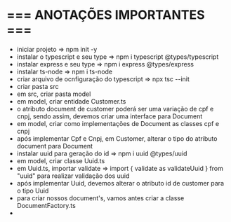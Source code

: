 # === ANOTAÇÕES IMPORTANTES ===

- iniciar projeto => npm init -y
- instalar o typescript e seu type => npm i typescript @types/typescript
- instalar express e seu type => npm i express @types/express
- instalar ts-node => npm i ts-node
- criar arquivo de ocnfiguração do typescript => npx tsc --init
- criar pasta src
- em src, criar pasta model
- em model, criar entidade Customer.ts
- o atributo document de customer poderá ser uma variação de cpf e cnpj, sendo assim, devemos criar uma interface para Document
- em model, criar como implementações de Document as classes cpf e cnpj
- após implementar Cpf e Cnpj, em Customer, alterar o tipo do atributo document para Document
- instalar uuid para geração do id => npm i uuid @types/uuid
- em model, criar classe Uuid.ts
- em Uuid.ts, importar validate => import { validate as validateUuid } from "uuid" para realizar validação dos uuid
- após implementar Uuid, devemos alterar o atributo id de customer para o tipo Uuid
- para criar nossos document's, vamos antes criar a classe DocumentFactory.ts
- 